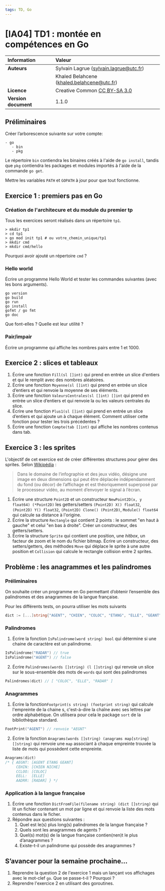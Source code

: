 ```yaml
---
tags: TD, Go
---
```


# [IA04] TD1 : montée en compétences en Go

|  Information |   Valeur              |
| :------------ | :------------- |
| **Auteurs** | Sylvain Lagrue ([sylvain.lagrue@utc.fr](mailto:sylvain.lagrue@utc.fr))|
| | Khaled Belahcene (khaled.belahcene@utc.fr) |
| **Licence** | Creative Common [CC BY-SA 3.0](https://creativecommons.org/licenses/by-sa/3.0) |
| **Version document** | 1.1.0 |

## Préliminaires

Créer l’arborescence suivante sur votre compte:

```
- go
   - bin
   - pkg
```

Le répertoire `bin` contiendra les binaires créés à l'aide de `go install`, tandis que `pkg` contiendra les packages et modules importés à l'aide de la commande `go get`.

Mettre les variables `PATH` et `GOPATH` à jour pour que tout fonctionne.

## Exercice 1 : premiers pas en Go

### Création de l'architecure et du module du premier tp

Tous les exercices seront réalisés dans un répertoire `tp1`.

```shell
> mkdir tp1
> cd tp1
> go mod init tp1 # ou votre_chemin_unique/tp1
> mkdir cmd
> mkdir cmd/hello
```

Pourquoi avoir ajouté un répertoire `cmd` ?  

### Hello world

Écrire un programme Hello World et tester les commandes suivantes (avec les bons arguments).
```
go version
go build
go run
go install
gofmt / go fmt
go doc
```

Que font-elles ? Quelle est leur utilité ?

### Pair/impair

Écrire un programme qui affiche les nombres pairs entre 1 et 1000.


## Exercice 2 : slices et tableaux

1. Écrire une fonction `Fill(sl []int)` qui prend en entrée un slice d'entiers et qui le remplit avec des nombres aléatoires.
1. Écrire une fonction `Moyenne(sl []int)` qui prend en entrée un slice d’entiers et qui renvoie la moyenne de ses éléments.
2. Écrire une fonction `ValeursCentrales(sl []int) []int` qui prend en entrée un slice d’entiers et qui renvoie la ou les valeurs centrales du slice. 
3. Écrire une fonction `Plus1(sl []int)` qui prend en entrée un slice d’entiers et qui ajoute un à chaque élément. Comment utiliser cette fonction pour tester les trois précédentes ?
4. Écrire une fonction `Compte(tab []int)` qui affiche les nombres contenus dans tab.

## Exercice 3 : les sprites

L'objectif de cet exercice est de créer différentes structures pour gérer des sprites. Selon [Wikipédia](https://fr.wikipedia.org/wiki/Sprite_(jeu_vid%C3%A9o)) :

> Dans le domaine de l’infographie et des jeux vidéo, désigne une image en deux dimensions qui peut être déplacée indépendamment du fond (ou décor) de l’affichage et est théoriquement superposé par le processeur vidéo, au moment d’envoyer le signal à l’écran.

1. Écrire une structure `Point2D` et un constructeur `NewPoint2D(x, y float64) (*Point2D)` les getters/setters `(Point2D) X() float32`, `(Point2D) Y() float32`,   `(Point2D) Clone() (Point2D)`, `Module() float64` qui calcule sa distance à l'origine.
2. Écrire la structure `Rectangle` qui contient 2 points : le sommet "en haut à gauche" et celui "en bas à droite". Créer un constructeur, des getters/setters.
4. Écrire la structure `Sprite` qui contient une position, une *hitbox*, un facteur de zoom et le nom du fichier bitmap. Écrire un constructeur, des setters/getters, des méthodes `Move` qui déplace le sprite à une autre position et `Collision` qui calcule le rectangle collision entre 2 sprites.


## Problème : les anagrammes et les palindromes

### Préliminaires

On souhaite créer un programme en Go permettant d’obtenir l’ensemble des palindromes et des anagrammes de la langue française.

Pour les différents tests, on pourra utiliser les mots suivants 

```go
dict := [...]string{"AGENT", "CHIEN", "COLOC", "ETANG", "ELLE", "GEANT", "NICHE", "RADAR"}
```

### Palindromes

1. Écrire la fonction `IsPalindrome(word string) bool` qui détermine si une chaine de caractère est un palindrome.

```go
IsPalindrome("RADAR") // true
IsPalindrome("AGENT") // false
```

2. Écrire `Palindromes(words []string) (l []string)` qui renvoie un slice sur le sous-ensemble des mots de `words` qui sont des palindromes
 
```go
Palindromes(dict) // [ "COLOC", "ELLE", "RADAR" ]
```

### Anagrammes

1. Écrire la fonction`Footprint(s string) (footprint string)` qui calcule l'empreinte de la chaine s, c'est-à-dire la chaîne avec ses lettres par ordre alphabétique. On utilisera pour cela le package `sort` de la bibliothèque standard.
```go
FootPrint("AGENT") // renvoie "AEGNT"
```

2. Écrire la fonction `Anagrams(words []string) (anagrams map[string][]string)` qui renvoie une `map` associant à chaque empreinte trouvée la liste de mots qui possèdent cette empreinte.

```go
Anagrams(dict)
/* { AEGNT: [AGENT ETANG GEANT]
     CEHIN: [CHIEN NICHE]
     CCLOO: [COLOC]
     EELL:  [ELLE]
     AADRR: [RADAR] } */
```

### Application à la langue française

1. Écrire une fonction `DictFromFile(filename string) (dict []string)` qui lit un fichier contenant un mot par ligne et qui renvoie la liste des mots contenus dans le ficher. 
2. Répondre aux questions suivantes :
    1. Quel est le(s) plus long(s) palindromes de la langue française ?
    2. Quels sont les anagrammes de agents ?
    3. Quel(s) mot(s) de la langue française contien(nen)t le plus d’anagrammes ?
    4. Existe-t-il un palindrome qui possède des anagrammes ?

## S’avancer pour la semaine prochaine…

1. Reprendre la question 2 de l'exercice 1 mais un lançant vos affichages avec le mot-clef `go`. Que se passe-t-il ? Pourquoi ? 
2. Reprendre l'exercice 2 en utilisant des goroutines.
